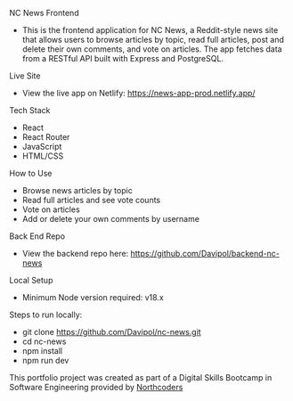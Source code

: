 NC News Frontend

- This is the frontend application for NC News, a Reddit-style news site that allows users to browse articles by topic, read full articles, post and delete their own comments, and vote on articles. The app fetches data from a RESTful API built with Express and PostgreSQL.

Live Site

- View the live app on Netlify: https://news-app-prod.netlify.app/

Tech Stack

- React
- React Router
- JavaScript
- HTML/CSS

How to Use

- Browse news articles by topic
- Read full articles and see vote counts
- Vote on articles
- Add or delete your own comments by username

Back End Repo

- View the backend repo here: https://github.com/Davipol/backend-nc-news

Local Setup

- Minimum Node version required: v18.x

Steps to run locally:

- git clone https://github.com/Davipol/nc-news.git
- cd nc-news
- npm install
- npm run dev

This portfolio project was created as part of a Digital Skills Bootcamp in Software Engineering provided by [Northcoders](https://northcoders.com/)
